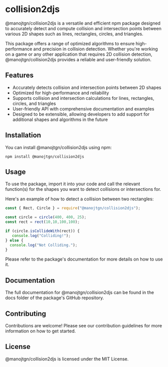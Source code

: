 # collision2djs
 
@manojtgn/collision2djs is a versatile and efficient npm package designed to accurately detect and compute collision and intersection points between various 2D shapes such as lines, rectangles, circles, and triangles.

This package offers a range of optimized algorithms to ensure high-performance and precision in collision detection. Whether you're working on a game or any other application that requires 2D collision detection, @manojtgn/collision2djs provides a reliable and user-friendly solution.

## Features
- Accurately detects collision and intersection points between 2D shapes
- Optimized for high-performance and reliability
- Supports collision and intersection calculations for lines, rectangles, circles, and triangles
- User-friendly API with comprehensive documentation and examples
- Designed to be extensible, allowing developers to add support for additional shapes and algorithms in the future

## Installation
You can install @manojtgn/collision2djs using npm:
```npm
npm install @manojtgn/collision2djs
```

## Usage
To use the package, import it into your code and call the relevant function(s) for the shapes you want to detect collisions or intersections for.

Here's an example of how to detect a collision between two rectangles:
```js
const { Rect, Circle } = require("@manojtgn/collision2djs");

const circle = circle(400, 400, 25);
const rect = rect(10,10,100,100);

if (circle.isCollideWith(rect)) {
   console.log("Colliding!");
} else {
  console.log("Not Colliding.");
}
```
Please refer to the package's documentation for more details on how to use it.

## Documentation
The full documentation for @manojtgn/collision2djs can be found in the docs folder of the package's GitHub repository.

## Contributing
Contributions are welcome! Please see our contribution guidelines for more information on how to get started.

## License
@manojtgn/collision2djs is licensed under the MIT License.
